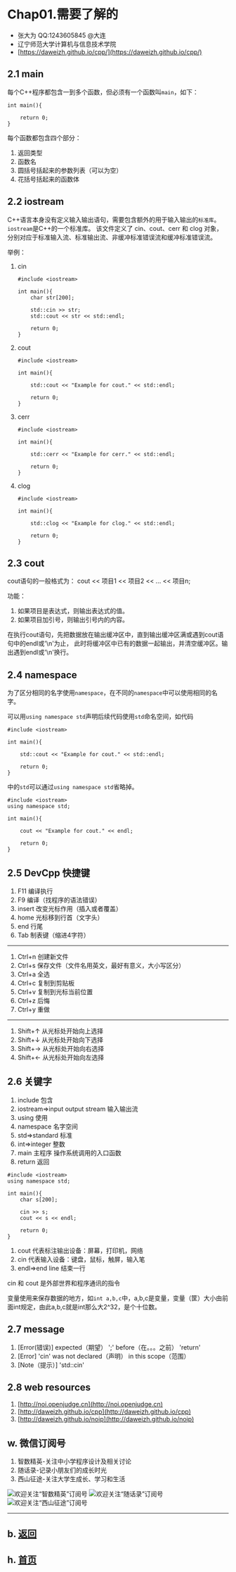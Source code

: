 # Chap01.需要了解的

- 张大为 QQ:1243605845 @大连
- 辽宁师范大学计算机与信息技术学院
- [https://daweizh.github.io/cpp/](https://daweizh.github.io/cpp/) 


## 2.1 main

每个C++程序都包含一到多个函数，但必须有一个函数叫`main`，如下：

~~~
int main(){

    return 0;
}
~~~

每个函数都包含四个部分：

1. 返回类型
2. 函数名
3. 圆括号括起来的参数列表（可以为空）
4. 花括号括起来的函数体

## 2.2 iostream

C++语言本身没有定义输入输出语句，需要包含额外的用于输入输出的`标准库`。
`iostream`是C++的一个标准库。
该文件定义了 cin、cout、cerr 和 clog 对象，
分别对应于标准输入流、标准输出流、非缓冲标准错误流和缓冲标准错误流。

举例：

1. cin
    ~~~
    #include <iostream>
    
    int main(){
        char str[200];
        
        std::cin >> str;
        std::cout << str << std::endl;
        
        return 0;
    } 
    ~~~
2. cout
    ~~~
    #include <iostream>
    
    int main(){
        
        std::cout << "Example for cout." << std::endl;
        
        return 0;
    }
    ~~~
3. cerr
    ~~~
    #include <iostream>
    
    int main(){
        
        std::cerr << "Example for cerr." << std::endl;
        
        return 0;
    }
    ~~~
4. clog
    ~~~
    #include <iostream>
    
    int main(){
        
        std::clog << "Example for clog." << std::endl;
        
        return 0;
    }
    ~~~

## 2.3 cout

cout语句的一般格式为：
    cout << 项目1 << 项目2 << ... << 项目n;

功能：

1. 如果项目是表达式，则输出表达式的值。
2. 如果项目加引号，则输出引号内的内容。

在执行cout语句，先把数据放在输出缓冲区中，直到输出缓冲区满或遇到cout语句中的endl或'\n'为止，
此时将缓冲区中已有的数据一起输出，并清空缓冲区。输出遇到endl或'\n'换行。


## 2.4 namespace

为了区分相同的名字使用`namespace`，在不同的`namespace`中可以使用相同的名字。

可以用`using namespace std`声明后续代码使用`std`命名空间，如代码

~~~
#include <iostream>

int main(){
    
    std::cout << "Example for cout." << std::endl;
    
    return 0;
}
~~~

中的`std`可以通过`using namespace std`省略掉。

~~~
#include <iostream>
using namespace std;

int main(){
    
    cout << "Example for cout." << endl;
    
    return 0;
}
~~~

## 2.5 DevCpp 快捷键

1. F11 编译执行
2. F9 编译（找程序的语法错误）
3. insert 改变光标作用（插入或者覆盖）
4. home 光标移到行首（文字头）
5. end 行尾
6. Tab 制表键（缩进4字符）

----

1. Ctrl+n 创建新文件
2. Ctrl+s 保存文件（文件名用英文，最好有意义，大小写区分）
3. Ctrl+a 全选
4. Ctrl+c 复制到剪贴板
5. Ctrl+v 复制到光标当前位置
6. Ctrl+z 后悔
7. Ctrl+y 重做

----

1. Shift+↑ 从光标处开始向上选择
2. Shift+↓ 从光标处开始向下选择
3. Shift+→ 从光标处开始向右选择 
4. Shift+← 从光标处开始向左选择

## 2.6 关键字

1. include 包含
2. iostream=>input output stream 输入输出流
3. using 使用
4. namespace 名字空间
5. std=>standard 标准
6. int=>integer 整数
7. main 主程序 操作系统调用的入口函数
8. return 返回

~~~
#include <iostream>
using namespace std;

int main(){
    char s[200];

    cin >> s;
    cout << s << endl;

    return 0;
}
~~~

1. cout 代表标注输出设备：屏幕，打印机，网络
2. cin 代表输入设备：键盘，鼠标，触屏，输入笔
3. endl=>end line 结束一行

cin 和 cout 是外部世界和程序通讯的指令

变量使用来保存数据的地方，如`int a,b,c`中，a,b,c是变量，变量（筐）大小由前面int规定，由此a,b,c就是int那么大2^32，是个十位数。


## 2.7 message

1. [Error(错误)] expected（期望） ';' before（在。。。之前） 'return'
2. [Error] 'cin' was not declared（声明） in this scope（范围）
3. [Note（提示）] 'std::cin'


## 2.8 web resources

1. [http://noi.openjudge.cn](http://noi.openjudge.cn)
2. [http://daweizh.github.io/cpp](http://daweizh.github.io/cpp)
3. [http://daweizh.github.io/noip](http://daweizh.github.io/noip)


## w. 微信订阅号

1. 智数精英-关注中小学程序设计及相关讨论
2. 随话录-记录小朋友们的成长时光
2. 西山征途-关注大学生成长、学习和生活

![欢迎关注“智数精英”订阅号](../../assets/me/img/idea8.jpg)
![欢迎关注“随话录”订阅号](../../assets/me/img/shl8.jpg)
![欢迎关注“西山征途”订阅号](../../assets/me/img/xszt8.jpg)

----------

## b. [返回](../)
    
## h. [首页](../../)

 